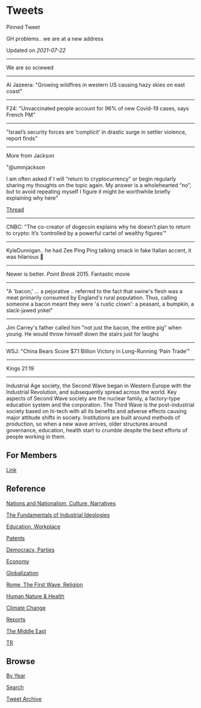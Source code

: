 # Tweets

Pinned Tweet

GH problems.. we are at a new address

Updated on *2021-07-22*

---


We are so screwed

---

Al Jazeera: "Growing wildfires in western US causing hazy skies on east coast"

---

F24: "Unvaccinated people account for 96% of new Covid-19 cases, says French PM"

---

"Israel’s security forces are ‘complicit’ in drastic surge in settler
violence, report finds"

---

More from Jackson

"@ummjackson

I am often asked if I will “return to cryptocurrency” or begin
regularly sharing my thoughts on the topic again. My answer is a
wholehearted “no”, but to avoid repeating myself I figure it might be
worthwhile briefly explaining why here"

[Thread](https://twitter.com/ummjackson/status/1415353984617914370)

---

CNBC: "The co-creator of dogecoin explains why he doesn’t plan to return to
crypto: It’s ‘controlled by a powerful cartel of wealthy figures’"

---

KyleDunnigan.. he had Zee Ping Ping talking smack in fake Italian
accent, it was hilarious 🤣 

---

Newer is better. *Point Break* 2015. Fantastic movie

---

"A 'bacon,' ... a pejorative ..  referred to the fact that swine's
flesh was a meat primarily consumed by England's rural
population. Thus, calling someone a bacon meant they were 'a rustic
clown': a peasant, a bumpkin, a slack-jawed yokel"

---

Jim Carrey's father called him "not just the bacon, the entire pig"
when young. He would throw himself down the stairs just for laughs

---

WSJ: "China Bears Score $7.1 Billion Victory in Long-Running ‘Pain Trade’"

---

Kings 21:19

---

Industrial Age society, the Second Wave began in Western Europe with
the Industrial Revolution, and subsequently spread across the
world. Key aspects of Second Wave society are the nuclear family, a
factory-type education system and the corporation. The Third Wave is
the post-industrial society based on hi-tech with all its benefits and
adverse effects causing major attitude shifts in society. Institutions
are built around methods of production, so when a new wave arrives,
older structures around governance, education, health start to crumble
despite the best efforts of people working in them.

## For Members

[Link](https://thirdwave-members.herokuapp.com)

## Reference

[Nations and Nationalism, Culture, Narratives](/2013/02/nations-and-nationalism.md)

[The Fundamentals of Industrial Ideologies](/2011/04/fundamentals-of-industrial-ideologies.md)

[Education, Workplace](2017/09/education-workplace.md)

[Patents](/2018/09/patents.md)

[Democracy, Parties](/2016/11/democracy.md)

[Economy](/2018/05/economy.md)

[Globalization](/2018/09/globalization.md)

[Rome, The First Wave, Religion](/2017/12/rome.md)

[Human Nature & Health](/2020/07/human-nature.md)

[Climate Change](/2018/12/climate.md)

[Reports](/2019/05/reports.md)

[The Middle East](/2019/07/middleeast.md)

[TR](../tr)

## Browse

[By Year](years.md)

[Search](search.html)

[Tweet Archive](/tweets/README.md)


